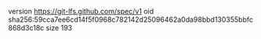 version https://git-lfs.github.com/spec/v1
oid sha256:59cca7ee6cd14f5f0968c782142d25096462a0da98bbd130355bbfc868d3c18c
size 193
